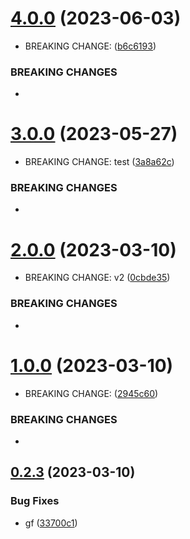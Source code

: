 # [4.0.0](https://github.com/sarafpradumna/releases-test/compare/v3.0.0...v4.0.0) (2023-06-03)


* BREAKING CHANGE: ([b6c6193](https://github.com/sarafpradumna/releases-test/commit/b6c6193b9685af072145651e582084e5fedc5af6))


### BREAKING CHANGES

* 



# [3.0.0](https://github.com/sarafpradumna/releases-test/compare/v2.0.0...v3.0.0) (2023-05-27)


* BREAKING CHANGE: test ([3a8a62c](https://github.com/sarafpradumna/releases-test/commit/3a8a62c7a78cb33fc7a4500049f12896e5a8830f))


### BREAKING CHANGES

* 



# [2.0.0](https://github.com/sarafpradumna/releases-test/compare/v1.0.0...v2.0.0) (2023-03-10)


* BREAKING CHANGE: v2 ([0cbde35](https://github.com/sarafpradumna/releases-test/commit/0cbde3592f86b34a8252754e0ec7a2631ed7a259))


### BREAKING CHANGES

* 



# [1.0.0](https://github.com/sarafpradumna/releases-test/compare/v0.2.3...v1.0.0) (2023-03-10)


* BREAKING CHANGE: ([2945c60](https://github.com/sarafpradumna/releases-test/commit/2945c60ac52014b09db94247a05f4595813fc157))


### BREAKING CHANGES

* 



## [0.2.3](https://github.com/sarafpradumna/releases-test/compare/v0.2.2...v0.2.3) (2023-03-10)


### Bug Fixes

* gf ([33700c1](https://github.com/sarafpradumna/releases-test/commit/33700c11d6c901d771b87383edfba917a600bf96))



